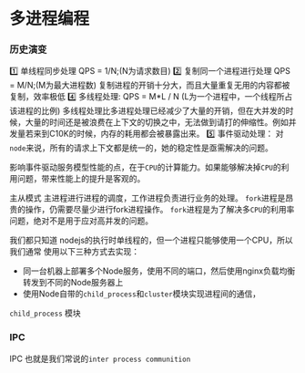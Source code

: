 

# 多进程编程
### 历史演变
1️⃣ 单线程同步处理   QPS = 1/N;(N为请求数目)
2️⃣ 复制同一个进程进行处理  QPS = M/N;(M为最大进程数)
复制进程的开销十分大，而且大量重复无用的内容都被复制，效率极低
4️⃣ 多线程处理: QPS = M*L / N (L为一个进程中，一个线程所占该进程的比例) 
多线程处理比多进程处理已经减少了大量的开销，但在大并发的时候，大量的时间还是被浪费在上下文的切换之中，无法做到请打的伸缩性。例如并发量若来到C10K的时候，内存的耗用都会被暴露出来。
5️⃣ 事件驱动处理：
对`node`来说，所有的请求上下文都是统一的，她的稳定性是亟需解决的问题。

影响事件驱动服务模型性能的点，在于`CPU`的计算能力。如果能够解决掉`CPU`的利用问题，带来性能上的提升是客观的。

主从模式
主进程进行进程的调度，工作进程负责进行业务的处理。
`fork`进程是昂贵的操作，仍需要尽量少进行fork进程操作。
`fork`进程是为了解决多`CPU`的利用率问题，绝对不是用于应对高并发的问题。

我们都只知道 nodejs的执行时单线程的，但一个进程只能够使用一个CPU，所以我们通常 使用以下三种方式去实现：
* 同一台机器上部署多个Node服务，使用不同的端口，然后使用nginx负载均衡转发到不同的Node服务器上
* 使用Node自带的`child_process`和`cluster`模块实现进程间的通信，

`child_process` 模块

### IPC
IPC 也就是我们常说的`inter process communition`
